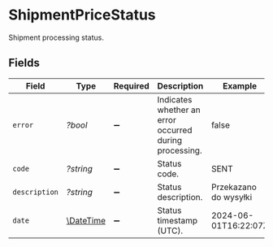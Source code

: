 # ShipmentPriceStatus

Shipment processing status.


## Fields

| Field                                                         | Type                                                          | Required                                                      | Description                                                   | Example                                                       |
| ------------------------------------------------------------- | ------------------------------------------------------------- | ------------------------------------------------------------- | ------------------------------------------------------------- | ------------------------------------------------------------- |
| `error`                                                       | *?bool*                                                       | :heavy_minus_sign:                                            | Indicates whether an error occurred during processing.        | false                                                         |
| `code`                                                        | *?string*                                                     | :heavy_minus_sign:                                            | Status code.                                                  | SENT                                                          |
| `description`                                                 | *?string*                                                     | :heavy_minus_sign:                                            | Status description.                                           | Przekazano do wysyłki                                         |
| `date`                                                        | [\DateTime](https://www.php.net/manual/en/class.datetime.php) | :heavy_minus_sign:                                            | Status timestamp (UTC).                                       | 2024-06-01T16:22:07Z                                          |